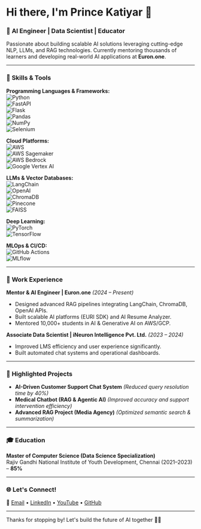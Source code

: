 # Hi there, I'm Prince Katiyar 👋

### 🌟 **AI Engineer | Data Scientist | Educator**

Passionate about building scalable AI solutions leveraging cutting-edge NLP, LLMs, and RAG technologies. Currently mentoring thousands of learners and developing real-world AI applications at **Euron.one**.

---

### 🔧 **Skills & Tools**

**Programming Languages & Frameworks:**  
![Python](https://img.shields.io/badge/Python-3776AB?style=flat&logo=python&logoColor=white)  
![FastAPI](https://img.shields.io/badge/FastAPI-009688?style=flat&logo=fastapi&logoColor=white)  
![Flask](https://img.shields.io/badge/Flask-000000?style=flat&logo=flask&logoColor=white)  
![Pandas](https://img.shields.io/badge/Pandas-150458?style=flat&logo=pandas&logoColor=white)  
![NumPy](https://img.shields.io/badge/NumPy-013243?style=flat&logo=numpy&logoColor=white)  
![Selenium](https://img.shields.io/badge/Selenium-43B02A?style=flat&logo=selenium&logoColor=white)

**Cloud Platforms:**  
![AWS](https://img.shields.io/badge/AWS-232F3E?style=flat&logo=amazonaws&logoColor=white)  
![AWS Sagemaker](https://img.shields.io/badge/AWS_Sagemaker-FF9900?style=flat&logo=amazonaws&logoColor=white)  
![AWS Bedrock](https://img.shields.io/badge/AWS_Bedrock-232F3E?style=flat&logo=amazonaws&logoColor=white)  
![Google Vertex AI](https://img.shields.io/badge/Vertex_AI-4285F4?style=flat&logo=googlecloud&logoColor=white)

**LLMs & Vector Databases:**  
![LangChain](https://img.shields.io/badge/LangChain-000000?style=flat&logo=chainlink&logoColor=white)  
![OpenAI](https://img.shields.io/badge/OpenAI-412991?style=flat&logo=openai&logoColor=white)  
![ChromaDB](https://img.shields.io/badge/ChromaDB-3C5EFF?style=flat&logo=databricks&logoColor=white)  
![Pinecone](https://img.shields.io/badge/Pinecone-00A3FF?style=flat&logo=pine64&logoColor=white)  
![FAISS](https://img.shields.io/badge/FAISS-FF6F00?style=flat&logoColor=white)

**Deep Learning:**  
![PyTorch](https://img.shields.io/badge/PyTorch-EE4C2C?style=flat&logo=pytorch&logoColor=white)  
![TensorFlow](https://img.shields.io/badge/TensorFlow-FF6F00?style=flat&logo=tensorflow&logoColor=white)

**MLOps & CI/CD:**  
![GitHub Actions](https://img.shields.io/badge/GitHub_Actions-2088FF?style=flat&logo=github-actions&logoColor=white)  
![MLflow](https://img.shields.io/badge/MLflow-0194E2?style=flat&logoColor=white)

---

### 💼 **Work Experience**

**Mentor & AI Engineer | Euron.one** *(2024 – Present)*  
- Designed advanced RAG pipelines integrating LangChain, ChromaDB, OpenAI APIs.
- Built scalable AI platforms (EURI SDK) and AI Resume Analyzer.
- Mentored 10,000+ students in AI & Generative AI on AWS/GCP.

**Associate Data Scientist | iNeuron Intelligence Pvt. Ltd.** *(2023 – 2024)*  
- Improved LMS efficiency and user experience significantly.
- Built automated chat systems and operational dashboards.

---

### 🚀 **Highlighted Projects**

- **AI-Driven Customer Support Chat System** *(Reduced query resolution time by 40%)*
- **Medical Chatbot (RAG & Agentic AI)** *(Improved accuracy and support intervention efficiency)*
- **Advanced RAG Project (Media Agency)** *(Optimized semantic search & summarization)*

---

### 🎓 **Education**

**Master of Computer Science (Data Science Specialization)**  
Rajiv Gandhi National Institute of Youth Development, Chennai (2021–2023) – **85%**

---

### 🌐 **Let's Connect!**

📧 [Email](mailto:princekatiyar986@gmail.com) • [LinkedIn](https://www.linkedin.com/in/prince-katiyar-087406231/) • [YouTube](https://www.youtube.com/@LearningLogic_official) • [GitHub](https://github.com/prince1katiyar)

---

Thanks for stopping by! Let's build the future of AI together 🚀✨
